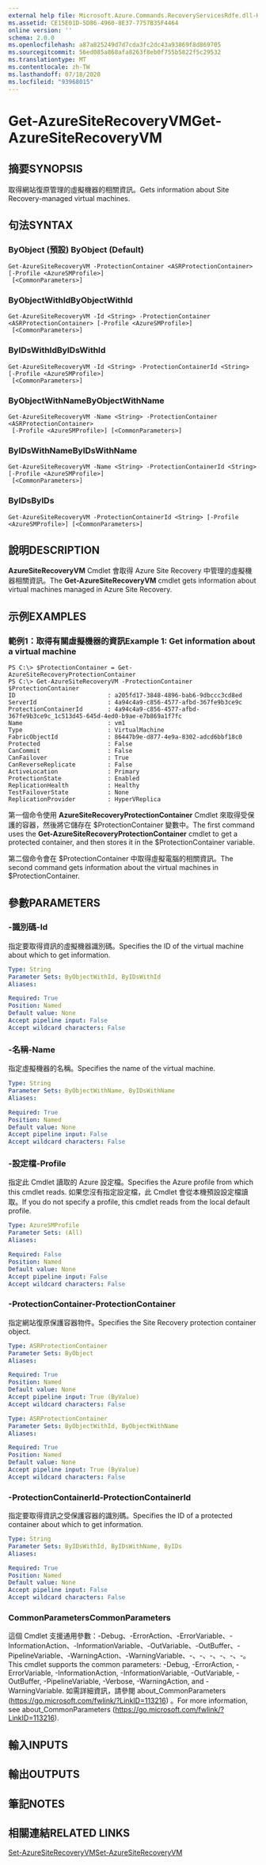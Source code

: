 ```yaml
---
external help file: Microsoft.Azure.Commands.RecoveryServicesRdfe.dll-Help.xml
ms.assetid: CE15E01D-5D86-4960-8E37-7757B35F4464
online version: ''
schema: 2.0.0
ms.openlocfilehash: a87a825249d7d7cda3fc2dc43a93869f8d869705
ms.sourcegitcommit: 56ed085a868afa8263f8eb0f755b5822f5c29532
ms.translationtype: MT
ms.contentlocale: zh-TW
ms.lasthandoff: 07/18/2020
ms.locfileid: "93968015"
---
```

# <span data-ttu-id="da460-101">Get-AzureSiteRecoveryVM</span><span class="sxs-lookup"><span data-stu-id="da460-101">Get-AzureSiteRecoveryVM</span></span>

## <span data-ttu-id="da460-102">摘要</span><span class="sxs-lookup"><span data-stu-id="da460-102">SYNOPSIS</span></span>
<span data-ttu-id="da460-103">取得網站復原管理的虛擬機器的相關資訊。</span><span class="sxs-lookup"><span data-stu-id="da460-103">Gets information about Site Recovery-managed virtual machines.</span></span>

## <span data-ttu-id="da460-104">句法</span><span class="sxs-lookup"><span data-stu-id="da460-104">SYNTAX</span></span>

### <span data-ttu-id="da460-105">ByObject (預設) </span><span class="sxs-lookup"><span data-stu-id="da460-105">ByObject (Default)</span></span>
```
Get-AzureSiteRecoveryVM -ProtectionContainer <ASRProtectionContainer> [-Profile <AzureSMProfile>]
 [<CommonParameters>]
```

### <span data-ttu-id="da460-106">ByObjectWithId</span><span class="sxs-lookup"><span data-stu-id="da460-106">ByObjectWithId</span></span>
```
Get-AzureSiteRecoveryVM -Id <String> -ProtectionContainer <ASRProtectionContainer> [-Profile <AzureSMProfile>]
 [<CommonParameters>]
```

### <span data-ttu-id="da460-107">ByIDsWithId</span><span class="sxs-lookup"><span data-stu-id="da460-107">ByIDsWithId</span></span>
```
Get-AzureSiteRecoveryVM -Id <String> -ProtectionContainerId <String> [-Profile <AzureSMProfile>]
 [<CommonParameters>]
```

### <span data-ttu-id="da460-108">ByObjectWithName</span><span class="sxs-lookup"><span data-stu-id="da460-108">ByObjectWithName</span></span>
```
Get-AzureSiteRecoveryVM -Name <String> -ProtectionContainer <ASRProtectionContainer>
 [-Profile <AzureSMProfile>] [<CommonParameters>]
```

### <span data-ttu-id="da460-109">ByIDsWithName</span><span class="sxs-lookup"><span data-stu-id="da460-109">ByIDsWithName</span></span>
```
Get-AzureSiteRecoveryVM -Name <String> -ProtectionContainerId <String> [-Profile <AzureSMProfile>]
 [<CommonParameters>]
```

### <span data-ttu-id="da460-110">ByIDs</span><span class="sxs-lookup"><span data-stu-id="da460-110">ByIDs</span></span>
```
Get-AzureSiteRecoveryVM -ProtectionContainerId <String> [-Profile <AzureSMProfile>] [<CommonParameters>]
```

## <span data-ttu-id="da460-111">說明</span><span class="sxs-lookup"><span data-stu-id="da460-111">DESCRIPTION</span></span>
<span data-ttu-id="da460-112">**AzureSiteRecoveryVM** Cmdlet 會取得 Azure Site Recovery 中管理的虛擬機器相關資訊。</span><span class="sxs-lookup"><span data-stu-id="da460-112">The **Get-AzureSiteRecoveryVM** cmdlet gets information about virtual machines managed in Azure Site Recovery.</span></span>

## <span data-ttu-id="da460-113">示例</span><span class="sxs-lookup"><span data-stu-id="da460-113">EXAMPLES</span></span>

### <span data-ttu-id="da460-114">範例1：取得有關虛擬機器的資訊</span><span class="sxs-lookup"><span data-stu-id="da460-114">Example 1: Get information about a virtual machine</span></span>
```
PS C:\> $ProtectionContainer = Get-AzureSiteRecoveryProtectionContainer
PS C:\> Get-AzureSiteRecoveryVM -ProtectionContainer $ProtectionContainer
ID                          : a205fd17-3848-4896-bab6-9dbccc3cd8ed
ServerId                    : 4a94c4a9-c856-4577-afbd-367fe9b3ce9c
ProtectionContainerId       : 4a94c4a9-c856-4577-afbd-367fe9b3ce9c_1c513d45-645d-4ed0-b9ae-e7b869a1f7fc
Name                        : vm1
Type                        : VirtualMachine
FabricObjectId              : 86447b9e-d877-4e9a-8302-adcd6bbf18c0
Protected                   : False
CanCommit                   : False
CanFailover                 : True
CanReverseReplicate         : False
ActiveLocation              : Primary
ProtectionState             : Enabled
ReplicationHealth           : Healthy
TestFailoverState           : None
ReplicationProvider         : HyperVReplica
```

<span data-ttu-id="da460-115">第一個命令使用 **AzureSiteRecoveryProtectionContainer** Cmdlet 來取得受保護的容器，然後將它儲存在 $ProtectionContainer 變數中。</span><span class="sxs-lookup"><span data-stu-id="da460-115">The first command uses the **Get-AzureSiteRecoveryProtectionContainer** cmdlet to get a protected container, and then stores it in the $ProtectionContainer variable.</span></span>

<span data-ttu-id="da460-116">第二個命令會在 $ProtectionContainer 中取得虛擬電腦的相關資訊。</span><span class="sxs-lookup"><span data-stu-id="da460-116">The second command gets information about the virtual machines in $ProtectionContainer.</span></span>

## <span data-ttu-id="da460-117">參數</span><span class="sxs-lookup"><span data-stu-id="da460-117">PARAMETERS</span></span>

### <span data-ttu-id="da460-118">-識別碼</span><span class="sxs-lookup"><span data-stu-id="da460-118">-Id</span></span>
<span data-ttu-id="da460-119">指定要取得資訊的虛擬機器識別碼。</span><span class="sxs-lookup"><span data-stu-id="da460-119">Specifies the ID of the virtual machine about which to get information.</span></span>

```yaml
Type: String
Parameter Sets: ByObjectWithId, ByIDsWithId
Aliases: 

Required: True
Position: Named
Default value: None
Accept pipeline input: False
Accept wildcard characters: False
```

### <span data-ttu-id="da460-120">-名稱</span><span class="sxs-lookup"><span data-stu-id="da460-120">-Name</span></span>
<span data-ttu-id="da460-121">指定虛擬機器的名稱。</span><span class="sxs-lookup"><span data-stu-id="da460-121">Specifies the name of the virtual machine.</span></span>

```yaml
Type: String
Parameter Sets: ByObjectWithName, ByIDsWithName
Aliases: 

Required: True
Position: Named
Default value: None
Accept pipeline input: False
Accept wildcard characters: False
```

### <span data-ttu-id="da460-122">-設定檔</span><span class="sxs-lookup"><span data-stu-id="da460-122">-Profile</span></span>
<span data-ttu-id="da460-123">指定此 Cmdlet 讀取的 Azure 設定檔。</span><span class="sxs-lookup"><span data-stu-id="da460-123">Specifies the Azure profile from which this cmdlet reads.</span></span>
<span data-ttu-id="da460-124">如果您沒有指定設定檔，此 Cmdlet 會從本機預設設定檔讀取。</span><span class="sxs-lookup"><span data-stu-id="da460-124">If you do not specify a profile, this cmdlet reads from the local default profile.</span></span>

```yaml
Type: AzureSMProfile
Parameter Sets: (All)
Aliases: 

Required: False
Position: Named
Default value: None
Accept pipeline input: False
Accept wildcard characters: False
```

### <span data-ttu-id="da460-125">-ProtectionContainer</span><span class="sxs-lookup"><span data-stu-id="da460-125">-ProtectionContainer</span></span>
<span data-ttu-id="da460-126">指定網站復原保護容器物件。</span><span class="sxs-lookup"><span data-stu-id="da460-126">Specifies the Site Recovery protection container object.</span></span>

```yaml
Type: ASRProtectionContainer
Parameter Sets: ByObject
Aliases: 

Required: True
Position: Named
Default value: None
Accept pipeline input: True (ByValue)
Accept wildcard characters: False
```

```yaml
Type: ASRProtectionContainer
Parameter Sets: ByObjectWithId, ByObjectWithName
Aliases: 

Required: True
Position: Named
Default value: None
Accept pipeline input: True (ByValue)
Accept wildcard characters: False
```

### <span data-ttu-id="da460-127">-ProtectionContainerId</span><span class="sxs-lookup"><span data-stu-id="da460-127">-ProtectionContainerId</span></span>
<span data-ttu-id="da460-128">指定要取得資訊之受保護容器的識別碼。</span><span class="sxs-lookup"><span data-stu-id="da460-128">Specifies the ID of a protected container about which to get information.</span></span>

```yaml
Type: String
Parameter Sets: ByIDsWithId, ByIDsWithName, ByIDs
Aliases: 

Required: True
Position: Named
Default value: None
Accept pipeline input: False
Accept wildcard characters: False
```

### <span data-ttu-id="da460-129">CommonParameters</span><span class="sxs-lookup"><span data-stu-id="da460-129">CommonParameters</span></span>
<span data-ttu-id="da460-130">這個 Cmdlet 支援通用參數：-Debug、-ErrorAction、-ErrorVariable、-InformationAction、-InformationVariable、-OutVariable、-OutBuffer、-PipelineVariable、-WarningAction、-WarningVariable、-、-、-、-、-、-。</span><span class="sxs-lookup"><span data-stu-id="da460-130">This cmdlet supports the common parameters: -Debug, -ErrorAction, -ErrorVariable, -InformationAction, -InformationVariable, -OutVariable, -OutBuffer, -PipelineVariable, -Verbose, -WarningAction, and -WarningVariable.</span></span> <span data-ttu-id="da460-131">如需詳細資訊，請參閱 about_CommonParameters (https://go.microsoft.com/fwlink/?LinkID=113216) 。</span><span class="sxs-lookup"><span data-stu-id="da460-131">For more information, see about_CommonParameters (https://go.microsoft.com/fwlink/?LinkID=113216).</span></span>

## <span data-ttu-id="da460-132">輸入</span><span class="sxs-lookup"><span data-stu-id="da460-132">INPUTS</span></span>

## <span data-ttu-id="da460-133">輸出</span><span class="sxs-lookup"><span data-stu-id="da460-133">OUTPUTS</span></span>

## <span data-ttu-id="da460-134">筆記</span><span class="sxs-lookup"><span data-stu-id="da460-134">NOTES</span></span>

## <span data-ttu-id="da460-135">相關連結</span><span class="sxs-lookup"><span data-stu-id="da460-135">RELATED LINKS</span></span>

[<span data-ttu-id="da460-136">Set-AzureSiteRecoveryVM</span><span class="sxs-lookup"><span data-stu-id="da460-136">Set-AzureSiteRecoveryVM</span></span>](./Set-AzureSiteRecoveryVM.md)



